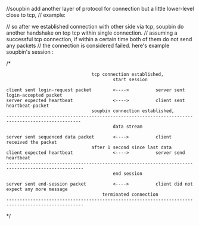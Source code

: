 //soupbin add another layer of protocol for connection but a little lower-level close to tcp,
// example:

// so after we established connection with other side via tcp, soupbin do another handshake on top tcp within single connection.
// assuming a successful tcp connection, if within a certain time both of them do not send any packets
// the connection is considered failed. here's example soupbin's session :

/\*

    								tcp connection established,
    										start session

    client sent login-request packet		<---->			server sent login-accepted packet
    server expected heartbeat				<---->			client sent heartbeat-packet
    								soupbin connection established,
    --------------------------------------------------------------------------------------------------
    										data stream

    server sent sequenced data packet 		<---->			client received the packet
    								after 1 second since last data
    client expected heartbeat	 			<---->			server send heartbeat
    ---------------------------------------------------------------------------------------------------
    										end session

    server sent end-session packet 			<---->			client did not expect any more message
    									terminated connection
    ---------------------------------------------------------------------------------------------------

\*/
